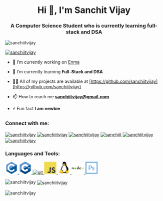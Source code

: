 <h1 align="center">Hi 👋, I'm Sanchit Vijay</h1>
<h3 align="center">A Computer Science Student who is currently learning full-stack and DSA</h3>

<p align="left"> <img src="https://komarev.com/ghpvc/?username=sanchiitvijay&label=Profile%20views&color=0e75b6&style=flat" alt="sanchiitvijay" /> </p>

<p align="left"> <a href="https://github.com/ryo-ma/github-profile-trophy"><img src="https://github-profile-trophy.vercel.app/?username=sanchiitvijay" alt="sanchiitvijay" /></a> </p>

- 🔭 I’m currently working on [Enma](https://sanchiitvijay.github.io/ENMA/)

- 🌱 I’m currently learning **Full-Stack and DSA**

- 👨‍💻 All of my projects are available at [https://github.com/sanchiitvijay](https://github.com/sanchiitvijay)

- 📫 How to reach me **sanchiitvijay@gmail.com**

- ⚡ Fun fact **I am newbie**

<h3 align="left">Connect with me:</h3>
<p align="left">
<a href="https://twitter.com/sanchiitvijay" target="blank"><img align="center" src="https://raw.githubusercontent.com/rahuldkjain/github-profile-readme-generator/master/src/images/icons/Social/twitter.svg" alt="sanchiitvijay" height="30" width="40" /></a>
<a href="https://linkedin.com/in/sanchiitvijay" target="blank"><img align="center" src="https://raw.githubusercontent.com/rahuldkjain/github-profile-readme-generator/master/src/images/icons/Social/linked-in-alt.svg" alt="sanchiitvijay" height="30" width="40" /></a>
<a href="https://instagram.com/sanchiitvijay" target="blank"><img align="center" src="https://raw.githubusercontent.com/rahuldkjain/github-profile-readme-generator/master/src/images/icons/Social/instagram.svg" alt="sanchiitvijay" height="30" width="40" /></a>
<a href="https://www.codechef.com/users/sanchiit" target="blank"><img align="center" src="https://cdn.jsdelivr.net/npm/simple-icons@3.1.0/icons/codechef.svg" alt="sanchiit" height="30" width="40" /></a>
<a href="https://www.hackerrank.com/sanchiitvijay" target="blank"><img align="center" src="https://raw.githubusercontent.com/rahuldkjain/github-profile-readme-generator/master/src/images/icons/Social/hackerrank.svg" alt="sanchiitvijay" height="30" width="40" /></a>
<a href="https://www.leetcode.com/sanchiitvijay" target="blank"><img align="center" src="https://raw.githubusercontent.com/rahuldkjain/github-profile-readme-generator/master/src/images/icons/Social/leet-code.svg" alt="sanchiitvijay" height="30" width="40" /></a>
</p>

<h3 align="left">Languages and Tools:</h3>
<p align="left"> <a href="https://www.cprogramming.com/" target="_blank" rel="noreferrer"> <img src="https://raw.githubusercontent.com/devicons/devicon/master/icons/c/c-original.svg" alt="c" width="40" height="40"/> </a> <a href="https://www.w3schools.com/cpp/" target="_blank" rel="noreferrer"> <img src="https://raw.githubusercontent.com/devicons/devicon/master/icons/cplusplus/cplusplus-original.svg" alt="cplusplus" width="40" height="40"/> </a> <a href="https://git-scm.com/" target="_blank" rel="noreferrer"> <img src="https://www.vectorlogo.zone/logos/git-scm/git-scm-icon.svg" alt="git" width="40" height="40"/> </a> <a href="https://developer.mozilla.org/en-US/docs/Web/JavaScript" target="_blank" rel="noreferrer"> <img src="https://raw.githubusercontent.com/devicons/devicon/master/icons/javascript/javascript-original.svg" alt="javascript" width="40" height="40"/> </a> <a href="https://www.linux.org/" target="_blank" rel="noreferrer"> <img src="https://raw.githubusercontent.com/devicons/devicon/master/icons/linux/linux-original.svg" alt="linux" width="40" height="40"/> </a> <a href="https://nodejs.org" target="_blank" rel="noreferrer"> <img src="https://raw.githubusercontent.com/devicons/devicon/master/icons/nodejs/nodejs-original-wordmark.svg" alt="nodejs" width="40" height="40"/> </a> <a href="https://www.photoshop.com/en" target="_blank" rel="noreferrer"> <img src="https://raw.githubusercontent.com/devicons/devicon/master/icons/photoshop/photoshop-line.svg" alt="photoshop" width="40" height="40"/> </a> </p>

<p><img align="left" src="https://github-readme-stats.vercel.app/api/top-langs?username=sanchiitvijay&show_icons=true&locale=en&layout=compact" alt="sanchiitvijay" /></p>

<p>&nbsp;<img align="center" src="https://github-readme-stats.vercel.app/api?username=sanchiitvijay&show_icons=true&locale=en" alt="sanchiitvijay" /></p>

<p><img align="center" src="https://github-readme-streak-stats.herokuapp.com/?user=sanchiitvijay&" alt="sanchiitvijay" /></p>

